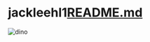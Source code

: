 # jackleehl1[README.md](https://github.com/jackleehl/jackleehl1/files/6324219/README.md)
![dino](https://user-images.githubusercontent.com/78713092/115010642-38ef4580-9ee0-11eb-9f09-d2419cf39aaf.gif)
